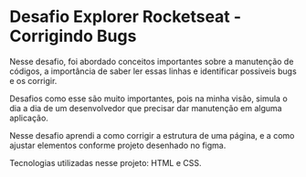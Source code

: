 # Desafio Explorer Rocketseat - Corrigindo Bugs

Nesse desafio, foi abordado conceitos importantes sobre a manutenção de códigos, a importância de saber ler essas linhas e identificar possiveis bugs e os corrigir. 

Desafios como esse são muito importantes, pois na minha visão, simula o dia a dia de um desenvolvedor que precisar dar manutenção em alguma aplicação.

Nesse desafio aprendi a como corrigir a estrutura de uma página, e a como ajustar elementos conforme projeto desenhado no figma.

Tecnologias utilizadas nesse projeto: HTML e CSS. 
